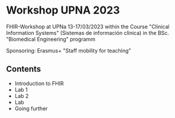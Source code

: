 # Workshop UPNA 2023

FHIR-Workshop at UPNa 13-17/03/2023 within the Course "Clinical Information Systems" (Sistemas de información clínica) in the BSc. "Biomedical Engineering" programm

Sponsoring: Erasmus+ "Staff mobility for teaching"

## Contents
* Introduction to FHIR
* Lab 1
* Lab 2
* Lab
* Going further

